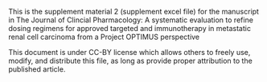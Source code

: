 This is the supplement material 2 (supplement excel file) for the manuscript in The Journal of Clincial Pharmacology: A systematic evaluation to refine dosing regimens for approved targeted and immunotherapy in metastatic renal cell carcinoma from a Project OPTIMUS perspective

This document is under CC-BY license which allows others to freely use, modify, and distribute this file, as long as provide proper attribution to the published article.
